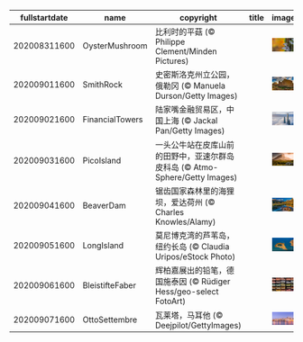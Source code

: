 |fullstartdate|name|copyright|title|image|
|--|--|--|--|--|
202008311600|OysterMushroom|比利时的平菇 (© Philippe Clement/Minden Pictures)||![](/zh-CN/2020/09/202008311600OysterMushroom.jpg)|
202009011600|SmithRock|史密斯洛克州立公园，俄勒冈 (© Manuela Durson/Getty Images)||![](/zh-CN/2020/09/202009011600SmithRock.jpg)|
202009021600|FinancialTowers|陆家嘴金融贸易区，中国上海 (© Jackal Pan/Getty Images)||![](/zh-CN/2020/09/202009021600FinancialTowers.jpg)|
202009031600|PicoIsland|一头公牛站在皮库山前的田野中，亚速尔群岛皮科岛 (© Atmo-Sphere/Getty Images)||![](/zh-CN/2020/09/202009031600PicoIsland.jpg)|
202009041600|BeaverDam|锯齿国家森林里的海狸坝，爱达荷州 (© Charles Knowles/Alamy)||![](/zh-CN/2020/09/202009041600BeaverDam.jpg)|
202009051600|LongIsland|莫尼博克湾的芦苇岛，纽约长岛 (© Claudia Uripos/eStock Photo)||![](/zh-CN/2020/09/202009051600LongIsland.jpg)|
202009061600|BleistifteFaber|辉柏嘉展出的铅笔，德国施泰因 (© Rüdiger Hess/geo-select FotoArt)||![](/zh-CN/2020/09/202009061600BleistifteFaber.jpg)|
202009071600|OttoSettembre|瓦莱塔，马耳他 (© Deejpilot/GettyImages)||![](/zh-CN/2020/09/202009071600OttoSettembre.jpg)|
